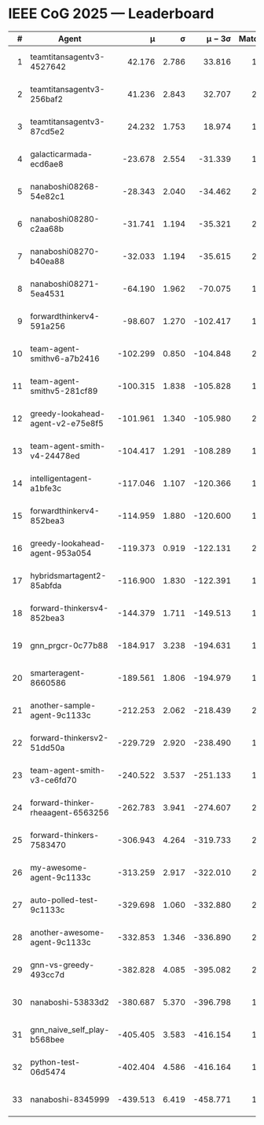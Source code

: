 # IEEE CoG 2025 — Leaderboard

| # | Agent | μ | σ | μ − 3σ | Matches | Updated |
|---:|---|---:|---:|---:|---:|---|
| 1 | teamtitansagentv3-4527642 | 42.176 | 2.786 | 33.816 | 1720 | 2025-09-01 10:16 |
| 2 | teamtitansagentv3-256baf2 | 41.236 | 2.843 | 32.707 | 2198 | 2025-09-01 10:16 |
| 3 | teamtitansagentv3-87cd5e2 | 24.232 | 1.753 | 18.974 | 1918 | 2025-09-01 10:16 |
| 4 | galacticarmada-ecd6ae8 | -23.678 | 2.554 | -31.339 | 1780 | 2025-09-01 10:16 |
| 5 | nanaboshi08268-54e82c1 | -28.343 | 2.040 | -34.462 | 2200 | 2025-09-01 10:16 |
| 6 | nanaboshi08280-c2aa68b | -31.741 | 1.194 | -35.321 | 2040 | 2025-09-01 10:16 |
| 7 | nanaboshi08270-b40ea88 | -32.033 | 1.194 | -35.615 | 2020 | 2025-09-01 10:16 |
| 8 | nanaboshi08271-5ea4531 | -64.190 | 1.962 | -70.075 | 1920 | 2025-09-01 10:16 |
| 9 | forwardthinkerv4-591a256 | -98.607 | 1.270 | -102.417 | 1550 | 2025-09-01 10:16 |
| 10 | team-agent-smithv6-a7b2416 | -102.299 | 0.850 | -104.848 | 2120 | 2025-09-01 10:16 |
| 11 | team-agent-smithv5-281cf89 | -100.315 | 1.838 | -105.828 | 1900 | 2025-09-01 10:16 |
| 12 | greedy-lookahead-agent-v2-e75e8f5 | -101.961 | 1.340 | -105.980 | 2308 | 2025-09-01 10:16 |
| 13 | team-agent-smith-v4-24478ed | -104.417 | 1.291 | -108.289 | 1760 | 2025-09-01 10:16 |
| 14 | intelligentagent-a1bfe3c | -117.046 | 1.107 | -120.366 | 1744 | 2025-09-01 10:16 |
| 15 | forwardthinkerv4-852bea3 | -114.959 | 1.880 | -120.600 | 1775 | 2025-09-01 10:16 |
| 16 | greedy-lookahead-agent-953a054 | -119.373 | 0.919 | -122.131 | 2288 | 2025-09-01 10:16 |
| 17 | hybridsmartagent2-85abfda | -116.900 | 1.830 | -122.391 | 1560 | 2025-09-01 10:16 |
| 18 | forward-thinkersv4-852bea3 | -144.379 | 1.711 | -149.513 | 1506 | 2025-09-01 10:16 |
| 19 | gnn_prgcr-0c77b88 | -184.917 | 3.238 | -194.631 | 1660 | 2025-09-01 10:16 |
| 20 | smarteragent-8660586 | -189.561 | 1.806 | -194.979 | 1667 | 2025-09-01 10:16 |
| 21 | another-sample-agent-9c1133c | -212.253 | 2.062 | -218.439 | 2160 | 2025-09-01 10:16 |
| 22 | forward-thinkersv2-51dd50a | -229.729 | 2.920 | -238.490 | 1860 | 2025-09-01 10:16 |
| 23 | team-agent-smith-v3-ce6fd70 | -240.522 | 3.537 | -251.133 | 1640 | 2025-09-01 10:16 |
| 24 | forward-thinker-rheaagent-6563256 | -262.783 | 3.941 | -274.607 | 2160 | 2025-09-01 10:16 |
| 25 | forward-thinkers-7583470 | -306.943 | 4.264 | -319.733 | 2160 | 2025-09-01 10:16 |
| 26 | my-awesome-agent-9c1133c | -313.259 | 2.917 | -322.010 | 2080 | 2025-09-01 10:16 |
| 27 | auto-polled-test-9c1133c | -329.698 | 1.060 | -332.880 | 2280 | 2025-09-01 10:16 |
| 28 | another-awesome-agent-9c1133c | -332.853 | 1.346 | -336.890 | 2160 | 2025-09-01 10:16 |
| 29 | gnn-vs-greedy-493cc7d | -382.828 | 4.085 | -395.082 | 2040 | 2025-09-01 10:16 |
| 30 | nanaboshi-53833d2 | -380.687 | 5.370 | -396.798 | 1880 | 2025-09-01 10:16 |
| 31 | gnn_naive_self_play-b568bee | -405.405 | 3.583 | -416.154 | 1160 | 2025-09-01 10:16 |
| 32 | python-test-06d5474 | -402.404 | 4.586 | -416.164 | 1600 | 2025-09-01 10:16 |
| 33 | nanaboshi-8345999 | -439.513 | 6.419 | -458.771 | 1740 | 2025-09-01 10:16 |
